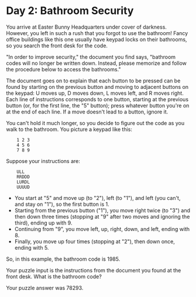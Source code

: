 # Day 2: Bathroom Security

You arrive at Easter Bunny Headquarters under cover of
darkness. However, you left in such a rush that you forgot
to use the bathroom! Fancy office buildings like this one
usually have keypad locks on their bathrooms, so you search
the front desk for the code.

"In order to improve security," the document you find says,
"bathroom codes will no longer be written down. Instead,
please memorize and follow the procedure below to access the
bathrooms."

The document goes on to explain that each button to be
pressed can be found by starting on the previous button and
moving to adjacent buttons on the keypad: U moves up, D
moves down, L moves left, and R moves right. Each line of
instructions corresponds to one button, starting at the
previous button (or, for the first line, the "5" button);
press whatever button you're on at the end of each line. If
a move doesn't lead to a button, ignore it.

You can't hold it much longer, so you decide to figure out
the code as you walk to the bathroom. You picture a keypad
like this:

        1 2 3
        4 5 6
        7 8 9

Suppose your instructions are:

        ULL
        RRDDD
        LURDL
        UUUUD

* You start at "5" and move up (to "2"), left (to "1"), and
  left (you can't, and stay on "1"), so the first button is 1.
* Starting from the previous button ("1"), you move right
  twice (to "3") and then down three times (stopping at "9"
  after two moves and ignoring the third), ending up with 9.
* Continuing from "9", you move left, up, right, down, and
  left, ending with 8.
* Finally, you move up four times (stopping at "2"), then down
  once, ending with 5.

So, in this example, the bathroom code is 1985.

Your puzzle input is the instructions from the document you
found at the front desk. What is the bathroom code?

Your puzzle answer was 78293.
